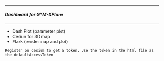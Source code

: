 ---------------------------------------------
##### Dashboard for GYM-XPlane
---------------------------------------------

* Dash Plot (parameter plot)
* Cesiun for 3D map
* Flask (render map and plot)



`Register on cesium to get a token. Use the token in the html file as the defaultAccessToken`
